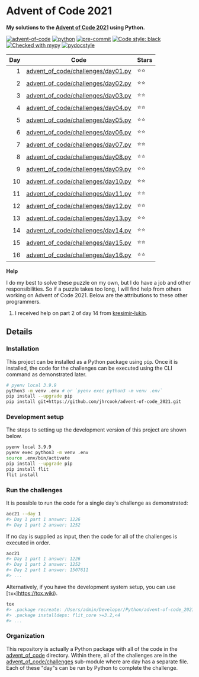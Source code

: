 # Advent of Code 2021

**My solutions to the [Advent of Code 2021](https://adventofcode.com/2021) using Python.**

[![advent-of-code](https://img.shields.io/badge/Advent_of_Code-2021-F80046.svg?style=flat)](https://adventofcode.com)
[![python](https://img.shields.io/badge/Python-3.9-3776AB.svg?style=flat&logo=python&logoColor=white)](https://www.python.org)
[![pre-commit](https://img.shields.io/badge/pre--commit-enabled-brightgreen?logo=pre-commit&logoColor=white)](https://github.com/pre-commit/pre-commit)
[![Code style: black](https://img.shields.io/badge/code%20style-black-000000.svg)](https://github.com/psf/black)
[![Checked with mypy](http://www.mypy-lang.org/static/mypy_badge.svg)](http://mypy-lang.org/)
[![pydocstyle](https://img.shields.io/badge/pydocstyle-enabled-AD4CD3)](http://www.pydocstyle.org/en/stable/)

| Day | Code                                                                     | Stars |
| ---:| ------------------------------------------------------------------------ | ----- |
| 1   | [advent_of_code/challenges/day01.py](advent_of_code/challenges/day01.py) | ⭐️⭐️  |
| 2   | [advent_of_code/challenges/day02.py](advent_of_code/challenges/day02.py) | ⭐️⭐️  |
| 3   | [advent_of_code/challenges/day03.py](advent_of_code/challenges/day03.py) | ⭐️⭐️  |
| 4   | [advent_of_code/challenges/day04.py](advent_of_code/challenges/day04.py) | ⭐️⭐️  |
| 5   | [advent_of_code/challenges/day05.py](advent_of_code/challenges/day05.py) | ⭐️⭐️  |
| 6   | [advent_of_code/challenges/day06.py](advent_of_code/challenges/day06.py) | ⭐️⭐️  |
| 7   | [advent_of_code/challenges/day07.py](advent_of_code/challenges/day07.py) | ⭐️⭐️  |
| 8   | [advent_of_code/challenges/day08.py](advent_of_code/challenges/day08.py) | ⭐️⭐️  |
| 9   | [advent_of_code/challenges/day09.py](advent_of_code/challenges/day09.py) | ⭐️⭐️  |
| 10  | [advent_of_code/challenges/day10.py](advent_of_code/challenges/day10.py) | ⭐️⭐️  |
| 11  | [advent_of_code/challenges/day11.py](advent_of_code/challenges/day11.py) | ⭐️⭐️  |
| 12  | [advent_of_code/challenges/day12.py](advent_of_code/challenges/day12.py) | ⭐️⭐️  |
| 13  | [advent_of_code/challenges/day13.py](advent_of_code/challenges/day13.py) | ⭐️⭐️  |
| 14  | [advent_of_code/challenges/day14.py](advent_of_code/challenges/day14.py) | ⭐️⭐️  |
| 15  | [advent_of_code/challenges/day15.py](advent_of_code/challenges/day15.py) | ⭐️⭐️  |
| 16  | [advent_of_code/challenges/day16.py](advent_of_code/challenges/day16.py) | ⭐️⭐️  |

**Help**

I do my best to solve these puzzle on my own, but I do have a job and other responsibilities.
So if a puzzle takes too long, I will find help from others working on Advent of Code 2021.
Below are the attributions to these other programmers.

1. I received help on part 2 of day 14 from [kresimir-lukin](https://github.com/kresimir-lukin/AdventOfCode2021/blob/main/day14.py).

## Details

### Installation

This project can be installed as a Python package using `pip`.
Once it is installed, the code for the challenges can be executed using the CLI command as demonstrated later.

```bash
# pyenv local 3.9.9
python3 -m venv .env # or `pyenv exec python3 -m venv .env`
pip install --upgrade pip
pip install git+https://github.com/jhrcook/advent-of-code_2021.git
```

### Development setup

The steps to setting up the development version of this project are shown below.

```bash
pyenv local 3.9.9
pyenv exec python3 -m venv .env
source .env/bin/activate
pip install --upgrade pip
pip install flit
flit install
```

### Run the challenges

It is possible to run the code for a single day's challenge as demonstrated:

```bash
aoc21 --day 1
#> Day 1 part 1 answer: 1226
#> Day 1 part 2 answer: 1252
```

If no day is supplied as input, then the code for all of the challenges is executed in order.

```bash
aoc21
#> Day 1 part 1 answer: 1226
#> Day 1 part 2 answer: 1252
#> Day 2 part 1 answer: 1507611
#> ...
```

Alternatively, if you have the development system setup, you can use [`tox`]https://tox.wiki).

```bash
tox
#> .package recreate: /Users/admin/Developer/Python/advent-of-code_2021/.tox/.package
#> .package installdeps: flit_core >=3.2,<4
#> ...
```

### Organization

This repository is actually a Python package with all of the code in the [advent_of_code](./advent_of_code/) directory.
Within there, all of the challenges are in the [advent_of_code/challenges](./advent_of_code/challenges) sub-module where are day has a separate file.
Each of these "day"s can be run by Python to complete the challenge.
